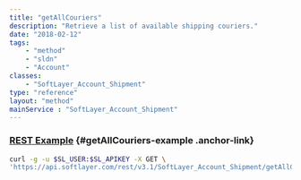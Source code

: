 ```yaml
---
title: "getAllCouriers"
description: "Retrieve a list of available shipping couriers."
date: "2018-02-12"
tags:
    - "method"
    - "sldn"
    - "Account"
classes:
    - "SoftLayer_Account_Shipment"
type: "reference"
layout: "method"
mainService : "SoftLayer_Account_Shipment"
---
```


### [REST Example](#getAllCouriers-example) <a href="/article/rest/"><i class="fas fa-question"></i></a> {#getAllCouriers-example .anchor-link} 
```bash
curl -g -u $SL_USER:$SL_APIKEY -X GET \
'https://api.softlayer.com/rest/v3.1/SoftLayer_Account_Shipment/getAllCouriers'
```
